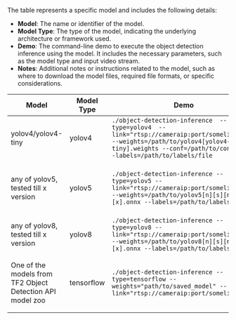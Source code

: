 
The table represents a specific model and includes the following details:

- **Model**: The name or identifier of the model.
- **Model Type**: The type of the model, indicating the underlying architecture or framework used.
- **Demo**: The command-line demo to execute the object detection inference using the model. It includes the necessary parameters, such as the model type and input video stream.
- **Notes**: Additional notes or instructions related to the model, such as where to download the model files, required file formats, or specific considerations.


| Model                    | Model Type           | Demo                                                                                        | Notes                                                                                                                                                                                                                                     |
| ----------------------- | -------------------- | ------------------------------------------------------------------------------------------- | ----------------------------------------------------------------------------------------------------------------------------------------------------------------------------------------------------------------------------------------- |
|     yolov4/yolov4-tiny              |  yolov4  | `./object-detection-inference  --type=yolov4  --link="rtsp://cameraip:port/somelivefeed" --weights=/path/to/yolov4[yolov4-tiny].weights --conf=/path/to/conf.cfg --labels=/path/to/labels/file` | Weights and .cfg files to download from [yolov4](https://github.com/AlexeyAB/darknet/releases/tag/yolov4)                                                                                                            |
|  any of yolov5, tested till x version                   |  yolov5 | `./object-detection-inference --type=yolov5 --link="rtsp://cameraip:port/somelivefeed" --weights=/path/to/yolov5[n][s][m][l][x].onnx --labels=/path/to/labels/file` | Weights to put inside models folder after exporting the pretrained .pt file in ONNX format using the script from [yolov5](https://github.com/ultralytics/yolov5/blob/master/export.py). It's assumed you call the binary with the same name as the model type (i.e., yolov5x.onnx) |
| any of yolov8, tested till x version                  | yolov8      | `./object-detection-inference --type=yolov8 --link="rtsp://cameraip:port/somelivefeed" --weights=/path/to/yolov8[n][s][m][l][x].onnx --labels=/path/to/labels/file` | Weights to put inside models folder after exporting the pretrained .pt file in ONNX format, [same way as yolov5](https://github.com/ultralytics/ultralytics/tree/main/examples/YOLOv8-CPP-Inference).|
| One of the models from TF2 Object Detection API model zoo | tensorflow | `./object-detection-inference --type=tensorflow --weights="path/to/saved_model" --link="rtsp://cameraip:port/somelivefeed"` | Download from [model zoo](https://github.com/tensorflow/models/blob/master/research/object_detection/g3doc/tf2_detection_zoo.md) and set `weights` to the `saved_model` folder where `saved_model.pb` is stored. Tested models: `ssd_resnet50_v1_fpn_640x640_coco17_tpu-8`, `ssd_mobilenet_v2_320x320_coco17_tpu-8`, `ssd_resnet101_v1_fpn_640x640_coco17_tpu-8` |                                                                                                                                                                                                                                        |
